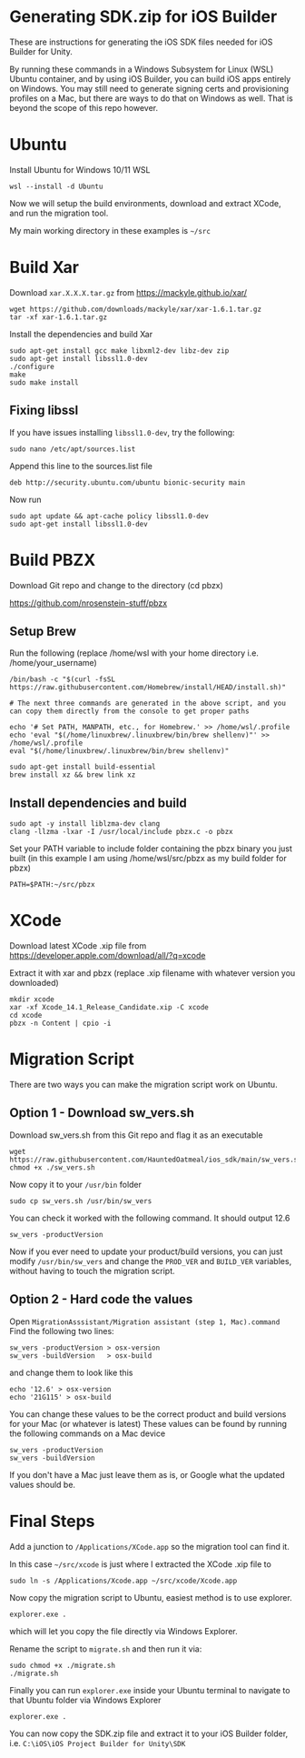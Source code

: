 # Generating SDK.zip for iOS Builder

These are instructions for generating the iOS SDK files needed for iOS Builder for Unity. 

By running these commands in a Windows Subsystem for Linux (WSL) Ubuntu container, and by using iOS Builder, you can build iOS apps entirely on Windows. You may still need to generate signing certs and provisioning profiles on a Mac, but there are ways to do that on Windows as well. That is beyond the scope of this repo however.

# Ubuntu
Install Ubuntu for Windows 10/11 WSL
```
wsl --install -d Ubuntu
```

Now we will setup the build environments, download and extract XCode, and run the migration tool.

My main working directory in these examples is ```~/src```

# Build Xar
Download ```xar.X.X.X.tar.gz``` from https://mackyle.github.io/xar/
```
wget https://github.com/downloads/mackyle/xar/xar-1.6.1.tar.gz
tar -xf xar-1.6.1.tar.gz 
```

Install the dependencies and build Xar
```
sudo apt-get install gcc make libxml2-dev libz-dev zip
sudo apt-get install libssl1.0-dev
./configure
make
sudo make install
```

## Fixing libssl
If you have issues installing ```libssl1.0-dev```, try the following:
```
sudo nano /etc/apt/sources.list
```
Append this line to the sources.list file
```
deb http://security.ubuntu.com/ubuntu bionic-security main
```
Now run
```
sudo apt update && apt-cache policy libssl1.0-dev
sudo apt-get install libssl1.0-dev
```


# Build PBZX
Download Git repo and change to the directory (cd pbzx)

https://github.com/nrosenstein-stuff/pbzx


## Setup Brew

Run the following (replace /home/wsl with your home directory i.e. /home/your_username)
```
/bin/bash -c "$(curl -fsSL https://raw.githubusercontent.com/Homebrew/install/HEAD/install.sh)"

# The next three commands are generated in the above script, and you can copy them directly from the console to get proper paths

echo '# Set PATH, MANPATH, etc., for Homebrew.' >> /home/wsl/.profile
echo 'eval "$(/home/linuxbrew/.linuxbrew/bin/brew shellenv)"' >> /home/wsl/.profile
eval "$(/home/linuxbrew/.linuxbrew/bin/brew shellenv)"

sudo apt-get install build-essential
brew install xz && brew link xz
```

## Install dependencies and build
```
sudo apt -y install liblzma-dev clang
clang -llzma -lxar -I /usr/local/include pbzx.c -o pbzx
```

Set your PATH variable to include folder containing the pbzx binary you just built (in this example I am using /home/wsl/src/pbzx as my build folder for pbzx)
```
PATH=$PATH:~/src/pbzx
```

# XCode
Download latest XCode .xip file from
https://developer.apple.com/download/all/?q=xcode

Extract it with xar and pbzx (replace .xip filename with whatever version you downloaded)
```
mkdir xcode
xar -xf Xcode_14.1_Release_Candidate.xip -C xcode
cd xcode
pbzx -n Content | cpio -i
```

# Migration Script
There are two ways you can make the migration script work on Ubuntu.
## Option 1 - Download sw_vers.sh
Download sw_vers.sh from this Git repo and flag it as an executable
```
wget https://raw.githubusercontent.com/HauntedOatmeal/ios_sdk/main/sw_vers.sh
chmod +x ./sw_vers.sh
```
Now copy it to your ```/usr/bin``` folder
```
sudo cp sw_vers.sh /usr/bin/sw_vers
```
You can check it worked with the following command. It should output 12.6
```
sw_vers -productVersion
```
Now if you ever need to update your product/build versions, you can just modify ```/usr/bin/sw_vers``` and change the ```PROD_VER``` and ```BUILD_VER``` variables, without having to touch the migration script.
## Option 2 - Hard code the values
Open ```MigrationAsssistant/Migration assistant (step 1, Mac).command```
Find the following two lines:
```
sw_vers -productVersion > osx-version
sw_vers -buildVersion   > osx-build
```
and change them to look like this
```
echo '12.6' > osx-version
echo '21G115' > osx-build
```
You can change these values to be the correct product and build versions for your Mac (or whatever is latest)
These values can be found by running the following commands on a Mac device
```
sw_vers -productVersion
sw_vers -buildVersion
```
If you don't have a Mac just leave them as is, or Google what the updated values should be.

# Final Steps
Add a junction to ```/Applications/XCode.app``` so the migration tool can find it.

In this case ```~/src/xcode``` is just where I extracted the XCode .xip file to
```
sudo ln -s /Applications/Xcode.app ~/src/xcode/Xcode.app
```

Now copy the migration script to Ubuntu, easiest method is to use explorer.
```
explorer.exe .
```
which will let you copy the file directly via Windows Explorer.

Rename the script to ```migrate.sh``` and then run it via:
```
sudo chmod +x ./migrate.sh 
./migrate.sh 
```

Finally you can run ```explorer.exe``` inside your Ubuntu terminal to navigate to that Ubuntu folder via Windows Explorer
```
explorer.exe .
```

You can now copy the SDK.zip file and extract it to your iOS Builder folder, i.e. ```C:\iOS\iOS Project Builder for Unity\SDK```
